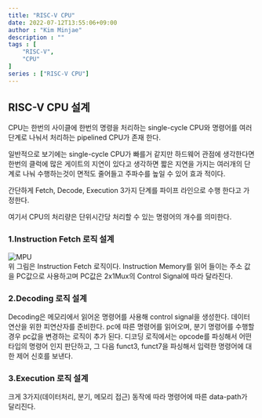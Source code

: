 ```yaml
---
title: "RISC-V CPU"
date: 2022-07-12T13:55:06+09:00
author : "Kim Minjae"
description : ""
tags : [
    "RISC-V",
    "CPU"
]
series : ["RISC-V CPU"]
---
```


## RISC-V CPU 설계

CPU는 한번의 사이클에 한번의 명령을 처리하는 single-cycle CPU와 명령어를 여러 단계로 나눠서 처리하는 pipelined CPU가 존재 한다.

일반적으로 보기에는 single-cycle CPU가 빠를거 같지만 하드웨어 관점에 생각한다면 한번의 클럭에 많은 게이트의 지연이 있다고 생각하면 짧은 지연을 가지는 여러개의 단계로 나눠 수행하는것이 면적도 줄어들고 주파수를 높일 수 있어 효과 적이다.

간단하게 Fetch, Decode, Execution 3가지 단계를 파이프 라인으로 수행 한다고 가정한다.

여기서 CPU의 처리량은 단위시간당 처리할 수 있는 명령어의 개수를 의미한다.

### 1.Instruction Fetch 로직 설계

![MPU](/img/IF.png)   
위 그림은 Instruction Fetch 로직이다. Instruction Memory를 읽어 들이는 주소 값을 PC값으로 사용하고며 PC값은 2x1Mux의 Control Signal에 따라 달라진다.


### 2.Decoding 로직 설계

Decoding은 메모리에서 읽어온 명령어를 사용해 control signal을 생성한다. 데이터 연산을 위한 피연산자를 준비한다. pc에 따른 명령어를 읽어오며, 분기 명령어를 수행할 경우 pc값을 변경하는 로직이 추가 된다. 디코딩 로직에서는 opcode를 파싱해서 어떤 타입의 명령어 인지 판단하고, 그 다음 funct3, funct7을 파싱해서 입력한 명령어에 대한 제어 신호를 보낸다.

### 3.Execution 로직 설계

크게 3가지(데이터처리, 분기, 메모리 접근) 동작에 따라 명령어에 따른 data-path가 달리진다.  